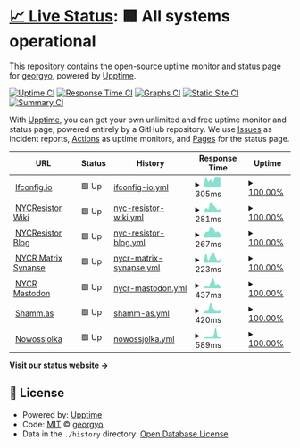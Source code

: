 # [📈 Live Status](https://uptime.shamm.as): <!--live status--> **🟩 All systems operational**

This repository contains the open-source uptime monitor and status page for [georgyo](https://uptime.shamm.as), powered by [Upptime](https://github.com/upptime/upptime).

[![Uptime CI](https://github.com/koj-co/upptime/workflows/Uptime%20CI/badge.svg)](https://github.com/koj-co/upptime/actions?query=workflow%3A%22Uptime+CI%22)
[![Response Time CI](https://github.com/koj-co/upptime/workflows/Response%20Time%20CI/badge.svg)](https://github.com/koj-co/upptime/actions?query=workflow%3A%22Response+Time+CI%22)
[![Graphs CI](https://github.com/koj-co/upptime/workflows/Graphs%20CI/badge.svg)](https://github.com/koj-co/upptime/actions?query=workflow%3A%22Graphs+CI%22)
[![Static Site CI](https://github.com/koj-co/upptime/workflows/Static%20Site%20CI/badge.svg)](https://github.com/koj-co/upptime/actions?query=workflow%3A%22Static+Site+CI%22)
[![Summary CI](https://github.com/koj-co/upptime/workflows/Summary%20CI/badge.svg)](https://github.com/koj-co/upptime/actions?query=workflow%3A%22Summary+CI%22)

With [Upptime](https://upptime.js.org), you can get your own unlimited and free uptime monitor and status page, powered entirely by a GitHub repository. We use [Issues](https://github.com/georgyo/uptime.shamm.as/issues) as incident reports, [Actions](https://github.com/georgyo/uptime.shamm.as/actions) as uptime monitors, and [Pages](https://uptime.shamm.as) for the status page.

<!--start: status pages-->
<!-- This summary is generated by Upptime (https://github.com/upptime/upptime) -->
<!-- Do not edit this manually, your changes will be overwritten -->
<!-- prettier-ignore -->
| URL | Status | History | Response Time | Uptime |
| --- | ------ | ------- | ------------- | ------ |
| <img alt="" src="https://icons.duckduckgo.com/ip3/ifconfig.io.ico" height="13"> [Ifconfig.io](https://ifconfig.io) | 🟩 Up | [ifconfig-io.yml](https://github.com/georgyo/uptime.shamm.as/commits/HEAD/history/ifconfig-io.yml) | <details><summary><img alt="Response time graph" src="./graphs/ifconfig-io/response-time-week.png" height="20"> 305ms</summary><br><a href="https://uptime.shamm.as/history/ifconfig-io"><img alt="Response time 293" src="https://img.shields.io/endpoint?url=https%3A%2F%2Fraw.githubusercontent.com%2Fgeorgyo%2Fuptime.shamm.as%2FHEAD%2Fapi%2Fifconfig-io%2Fresponse-time.json"></a><br><a href="https://uptime.shamm.as/history/ifconfig-io"><img alt="24-hour response time 366" src="https://img.shields.io/endpoint?url=https%3A%2F%2Fraw.githubusercontent.com%2Fgeorgyo%2Fuptime.shamm.as%2FHEAD%2Fapi%2Fifconfig-io%2Fresponse-time-day.json"></a><br><a href="https://uptime.shamm.as/history/ifconfig-io"><img alt="7-day response time 305" src="https://img.shields.io/endpoint?url=https%3A%2F%2Fraw.githubusercontent.com%2Fgeorgyo%2Fuptime.shamm.as%2FHEAD%2Fapi%2Fifconfig-io%2Fresponse-time-week.json"></a><br><a href="https://uptime.shamm.as/history/ifconfig-io"><img alt="30-day response time 303" src="https://img.shields.io/endpoint?url=https%3A%2F%2Fraw.githubusercontent.com%2Fgeorgyo%2Fuptime.shamm.as%2FHEAD%2Fapi%2Fifconfig-io%2Fresponse-time-month.json"></a><br><a href="https://uptime.shamm.as/history/ifconfig-io"><img alt="1-year response time 274" src="https://img.shields.io/endpoint?url=https%3A%2F%2Fraw.githubusercontent.com%2Fgeorgyo%2Fuptime.shamm.as%2FHEAD%2Fapi%2Fifconfig-io%2Fresponse-time-year.json"></a></details> | <details><summary><a href="https://uptime.shamm.as/history/ifconfig-io">100.00%</a></summary><a href="https://uptime.shamm.as/history/ifconfig-io"><img alt="All-time uptime 99.92%" src="https://img.shields.io/endpoint?url=https%3A%2F%2Fraw.githubusercontent.com%2Fgeorgyo%2Fuptime.shamm.as%2FHEAD%2Fapi%2Fifconfig-io%2Fuptime.json"></a><br><a href="https://uptime.shamm.as/history/ifconfig-io"><img alt="24-hour uptime 100.00%" src="https://img.shields.io/endpoint?url=https%3A%2F%2Fraw.githubusercontent.com%2Fgeorgyo%2Fuptime.shamm.as%2FHEAD%2Fapi%2Fifconfig-io%2Fuptime-day.json"></a><br><a href="https://uptime.shamm.as/history/ifconfig-io"><img alt="7-day uptime 100.00%" src="https://img.shields.io/endpoint?url=https%3A%2F%2Fraw.githubusercontent.com%2Fgeorgyo%2Fuptime.shamm.as%2FHEAD%2Fapi%2Fifconfig-io%2Fuptime-week.json"></a><br><a href="https://uptime.shamm.as/history/ifconfig-io"><img alt="30-day uptime 100.00%" src="https://img.shields.io/endpoint?url=https%3A%2F%2Fraw.githubusercontent.com%2Fgeorgyo%2Fuptime.shamm.as%2FHEAD%2Fapi%2Fifconfig-io%2Fuptime-month.json"></a><br><a href="https://uptime.shamm.as/history/ifconfig-io"><img alt="1-year uptime 99.80%" src="https://img.shields.io/endpoint?url=https%3A%2F%2Fraw.githubusercontent.com%2Fgeorgyo%2Fuptime.shamm.as%2FHEAD%2Fapi%2Fifconfig-io%2Fuptime-year.json"></a></details>
| <img alt="" src="https://icons.duckduckgo.com/ip3/wiki.nycresistor.com.ico" height="13"> [NYCResistor Wiki](https://wiki.nycresistor.com) | 🟩 Up | [nyc-resistor-wiki.yml](https://github.com/georgyo/uptime.shamm.as/commits/HEAD/history/nyc-resistor-wiki.yml) | <details><summary><img alt="Response time graph" src="./graphs/nyc-resistor-wiki/response-time-week.png" height="20"> 281ms</summary><br><a href="https://uptime.shamm.as/history/nyc-resistor-wiki"><img alt="Response time 469" src="https://img.shields.io/endpoint?url=https%3A%2F%2Fraw.githubusercontent.com%2Fgeorgyo%2Fuptime.shamm.as%2FHEAD%2Fapi%2Fnyc-resistor-wiki%2Fresponse-time.json"></a><br><a href="https://uptime.shamm.as/history/nyc-resistor-wiki"><img alt="24-hour response time 203" src="https://img.shields.io/endpoint?url=https%3A%2F%2Fraw.githubusercontent.com%2Fgeorgyo%2Fuptime.shamm.as%2FHEAD%2Fapi%2Fnyc-resistor-wiki%2Fresponse-time-day.json"></a><br><a href="https://uptime.shamm.as/history/nyc-resistor-wiki"><img alt="7-day response time 281" src="https://img.shields.io/endpoint?url=https%3A%2F%2Fraw.githubusercontent.com%2Fgeorgyo%2Fuptime.shamm.as%2FHEAD%2Fapi%2Fnyc-resistor-wiki%2Fresponse-time-week.json"></a><br><a href="https://uptime.shamm.as/history/nyc-resistor-wiki"><img alt="30-day response time 308" src="https://img.shields.io/endpoint?url=https%3A%2F%2Fraw.githubusercontent.com%2Fgeorgyo%2Fuptime.shamm.as%2FHEAD%2Fapi%2Fnyc-resistor-wiki%2Fresponse-time-month.json"></a><br><a href="https://uptime.shamm.as/history/nyc-resistor-wiki"><img alt="1-year response time 484" src="https://img.shields.io/endpoint?url=https%3A%2F%2Fraw.githubusercontent.com%2Fgeorgyo%2Fuptime.shamm.as%2FHEAD%2Fapi%2Fnyc-resistor-wiki%2Fresponse-time-year.json"></a></details> | <details><summary><a href="https://uptime.shamm.as/history/nyc-resistor-wiki">100.00%</a></summary><a href="https://uptime.shamm.as/history/nyc-resistor-wiki"><img alt="All-time uptime 99.68%" src="https://img.shields.io/endpoint?url=https%3A%2F%2Fraw.githubusercontent.com%2Fgeorgyo%2Fuptime.shamm.as%2FHEAD%2Fapi%2Fnyc-resistor-wiki%2Fuptime.json"></a><br><a href="https://uptime.shamm.as/history/nyc-resistor-wiki"><img alt="24-hour uptime 100.00%" src="https://img.shields.io/endpoint?url=https%3A%2F%2Fraw.githubusercontent.com%2Fgeorgyo%2Fuptime.shamm.as%2FHEAD%2Fapi%2Fnyc-resistor-wiki%2Fuptime-day.json"></a><br><a href="https://uptime.shamm.as/history/nyc-resistor-wiki"><img alt="7-day uptime 100.00%" src="https://img.shields.io/endpoint?url=https%3A%2F%2Fraw.githubusercontent.com%2Fgeorgyo%2Fuptime.shamm.as%2FHEAD%2Fapi%2Fnyc-resistor-wiki%2Fuptime-week.json"></a><br><a href="https://uptime.shamm.as/history/nyc-resistor-wiki"><img alt="30-day uptime 100.00%" src="https://img.shields.io/endpoint?url=https%3A%2F%2Fraw.githubusercontent.com%2Fgeorgyo%2Fuptime.shamm.as%2FHEAD%2Fapi%2Fnyc-resistor-wiki%2Fuptime-month.json"></a><br><a href="https://uptime.shamm.as/history/nyc-resistor-wiki"><img alt="1-year uptime 98.78%" src="https://img.shields.io/endpoint?url=https%3A%2F%2Fraw.githubusercontent.com%2Fgeorgyo%2Fuptime.shamm.as%2FHEAD%2Fapi%2Fnyc-resistor-wiki%2Fuptime-year.json"></a></details>
| <img alt="" src="https://icons.duckduckgo.com/ip3/www.nycresistor.com.ico" height="13"> [NYCResistor Blog](https://www.nycresistor.com/) | 🟩 Up | [nyc-resistor-blog.yml](https://github.com/georgyo/uptime.shamm.as/commits/HEAD/history/nyc-resistor-blog.yml) | <details><summary><img alt="Response time graph" src="./graphs/nyc-resistor-blog/response-time-week.png" height="20"> 267ms</summary><br><a href="https://uptime.shamm.as/history/nyc-resistor-blog"><img alt="Response time 424" src="https://img.shields.io/endpoint?url=https%3A%2F%2Fraw.githubusercontent.com%2Fgeorgyo%2Fuptime.shamm.as%2FHEAD%2Fapi%2Fnyc-resistor-blog%2Fresponse-time.json"></a><br><a href="https://uptime.shamm.as/history/nyc-resistor-blog"><img alt="24-hour response time 138" src="https://img.shields.io/endpoint?url=https%3A%2F%2Fraw.githubusercontent.com%2Fgeorgyo%2Fuptime.shamm.as%2FHEAD%2Fapi%2Fnyc-resistor-blog%2Fresponse-time-day.json"></a><br><a href="https://uptime.shamm.as/history/nyc-resistor-blog"><img alt="7-day response time 267" src="https://img.shields.io/endpoint?url=https%3A%2F%2Fraw.githubusercontent.com%2Fgeorgyo%2Fuptime.shamm.as%2FHEAD%2Fapi%2Fnyc-resistor-blog%2Fresponse-time-week.json"></a><br><a href="https://uptime.shamm.as/history/nyc-resistor-blog"><img alt="30-day response time 283" src="https://img.shields.io/endpoint?url=https%3A%2F%2Fraw.githubusercontent.com%2Fgeorgyo%2Fuptime.shamm.as%2FHEAD%2Fapi%2Fnyc-resistor-blog%2Fresponse-time-month.json"></a><br><a href="https://uptime.shamm.as/history/nyc-resistor-blog"><img alt="1-year response time 453" src="https://img.shields.io/endpoint?url=https%3A%2F%2Fraw.githubusercontent.com%2Fgeorgyo%2Fuptime.shamm.as%2FHEAD%2Fapi%2Fnyc-resistor-blog%2Fresponse-time-year.json"></a></details> | <details><summary><a href="https://uptime.shamm.as/history/nyc-resistor-blog">100.00%</a></summary><a href="https://uptime.shamm.as/history/nyc-resistor-blog"><img alt="All-time uptime 99.98%" src="https://img.shields.io/endpoint?url=https%3A%2F%2Fraw.githubusercontent.com%2Fgeorgyo%2Fuptime.shamm.as%2FHEAD%2Fapi%2Fnyc-resistor-blog%2Fuptime.json"></a><br><a href="https://uptime.shamm.as/history/nyc-resistor-blog"><img alt="24-hour uptime 100.00%" src="https://img.shields.io/endpoint?url=https%3A%2F%2Fraw.githubusercontent.com%2Fgeorgyo%2Fuptime.shamm.as%2FHEAD%2Fapi%2Fnyc-resistor-blog%2Fuptime-day.json"></a><br><a href="https://uptime.shamm.as/history/nyc-resistor-blog"><img alt="7-day uptime 100.00%" src="https://img.shields.io/endpoint?url=https%3A%2F%2Fraw.githubusercontent.com%2Fgeorgyo%2Fuptime.shamm.as%2FHEAD%2Fapi%2Fnyc-resistor-blog%2Fuptime-week.json"></a><br><a href="https://uptime.shamm.as/history/nyc-resistor-blog"><img alt="30-day uptime 100.00%" src="https://img.shields.io/endpoint?url=https%3A%2F%2Fraw.githubusercontent.com%2Fgeorgyo%2Fuptime.shamm.as%2FHEAD%2Fapi%2Fnyc-resistor-blog%2Fuptime-month.json"></a><br><a href="https://uptime.shamm.as/history/nyc-resistor-blog"><img alt="1-year uptime 99.99%" src="https://img.shields.io/endpoint?url=https%3A%2F%2Fraw.githubusercontent.com%2Fgeorgyo%2Fuptime.shamm.as%2FHEAD%2Fapi%2Fnyc-resistor-blog%2Fuptime-year.json"></a></details>
| <img alt="" src="https://icons.duckduckgo.com/ip3/nycr.chat.ico" height="13"> [NYCR Matrix Synapse](https://nycr.chat/_matrix/static/) | 🟩 Up | [nycr-matrix-synapse.yml](https://github.com/georgyo/uptime.shamm.as/commits/HEAD/history/nycr-matrix-synapse.yml) | <details><summary><img alt="Response time graph" src="./graphs/nycr-matrix-synapse/response-time-week.png" height="20"> 223ms</summary><br><a href="https://uptime.shamm.as/history/nycr-matrix-synapse"><img alt="Response time 270" src="https://img.shields.io/endpoint?url=https%3A%2F%2Fraw.githubusercontent.com%2Fgeorgyo%2Fuptime.shamm.as%2FHEAD%2Fapi%2Fnycr-matrix-synapse%2Fresponse-time.json"></a><br><a href="https://uptime.shamm.as/history/nycr-matrix-synapse"><img alt="24-hour response time 160" src="https://img.shields.io/endpoint?url=https%3A%2F%2Fraw.githubusercontent.com%2Fgeorgyo%2Fuptime.shamm.as%2FHEAD%2Fapi%2Fnycr-matrix-synapse%2Fresponse-time-day.json"></a><br><a href="https://uptime.shamm.as/history/nycr-matrix-synapse"><img alt="7-day response time 223" src="https://img.shields.io/endpoint?url=https%3A%2F%2Fraw.githubusercontent.com%2Fgeorgyo%2Fuptime.shamm.as%2FHEAD%2Fapi%2Fnycr-matrix-synapse%2Fresponse-time-week.json"></a><br><a href="https://uptime.shamm.as/history/nycr-matrix-synapse"><img alt="30-day response time 211" src="https://img.shields.io/endpoint?url=https%3A%2F%2Fraw.githubusercontent.com%2Fgeorgyo%2Fuptime.shamm.as%2FHEAD%2Fapi%2Fnycr-matrix-synapse%2Fresponse-time-month.json"></a><br><a href="https://uptime.shamm.as/history/nycr-matrix-synapse"><img alt="1-year response time 269" src="https://img.shields.io/endpoint?url=https%3A%2F%2Fraw.githubusercontent.com%2Fgeorgyo%2Fuptime.shamm.as%2FHEAD%2Fapi%2Fnycr-matrix-synapse%2Fresponse-time-year.json"></a></details> | <details><summary><a href="https://uptime.shamm.as/history/nycr-matrix-synapse">100.00%</a></summary><a href="https://uptime.shamm.as/history/nycr-matrix-synapse"><img alt="All-time uptime 99.64%" src="https://img.shields.io/endpoint?url=https%3A%2F%2Fraw.githubusercontent.com%2Fgeorgyo%2Fuptime.shamm.as%2FHEAD%2Fapi%2Fnycr-matrix-synapse%2Fuptime.json"></a><br><a href="https://uptime.shamm.as/history/nycr-matrix-synapse"><img alt="24-hour uptime 100.00%" src="https://img.shields.io/endpoint?url=https%3A%2F%2Fraw.githubusercontent.com%2Fgeorgyo%2Fuptime.shamm.as%2FHEAD%2Fapi%2Fnycr-matrix-synapse%2Fuptime-day.json"></a><br><a href="https://uptime.shamm.as/history/nycr-matrix-synapse"><img alt="7-day uptime 100.00%" src="https://img.shields.io/endpoint?url=https%3A%2F%2Fraw.githubusercontent.com%2Fgeorgyo%2Fuptime.shamm.as%2FHEAD%2Fapi%2Fnycr-matrix-synapse%2Fuptime-week.json"></a><br><a href="https://uptime.shamm.as/history/nycr-matrix-synapse"><img alt="30-day uptime 100.00%" src="https://img.shields.io/endpoint?url=https%3A%2F%2Fraw.githubusercontent.com%2Fgeorgyo%2Fuptime.shamm.as%2FHEAD%2Fapi%2Fnycr-matrix-synapse%2Fuptime-month.json"></a><br><a href="https://uptime.shamm.as/history/nycr-matrix-synapse"><img alt="1-year uptime 99.69%" src="https://img.shields.io/endpoint?url=https%3A%2F%2Fraw.githubusercontent.com%2Fgeorgyo%2Fuptime.shamm.as%2FHEAD%2Fapi%2Fnycr-matrix-synapse%2Fuptime-year.json"></a></details>
| <img alt="" src="https://icons.duckduckgo.com/ip3/nycr.social.ico" height="13"> [NYCR Mastodon](https://nycr.social/api/v1/streaming/health) | 🟩 Up | [nycr-mastodon.yml](https://github.com/georgyo/uptime.shamm.as/commits/HEAD/history/nycr-mastodon.yml) | <details><summary><img alt="Response time graph" src="./graphs/nycr-mastodon/response-time-week.png" height="20"> 437ms</summary><br><a href="https://uptime.shamm.as/history/nycr-mastodon"><img alt="Response time 299" src="https://img.shields.io/endpoint?url=https%3A%2F%2Fraw.githubusercontent.com%2Fgeorgyo%2Fuptime.shamm.as%2FHEAD%2Fapi%2Fnycr-mastodon%2Fresponse-time.json"></a><br><a href="https://uptime.shamm.as/history/nycr-mastodon"><img alt="24-hour response time 141" src="https://img.shields.io/endpoint?url=https%3A%2F%2Fraw.githubusercontent.com%2Fgeorgyo%2Fuptime.shamm.as%2FHEAD%2Fapi%2Fnycr-mastodon%2Fresponse-time-day.json"></a><br><a href="https://uptime.shamm.as/history/nycr-mastodon"><img alt="7-day response time 437" src="https://img.shields.io/endpoint?url=https%3A%2F%2Fraw.githubusercontent.com%2Fgeorgyo%2Fuptime.shamm.as%2FHEAD%2Fapi%2Fnycr-mastodon%2Fresponse-time-week.json"></a><br><a href="https://uptime.shamm.as/history/nycr-mastodon"><img alt="30-day response time 332" src="https://img.shields.io/endpoint?url=https%3A%2F%2Fraw.githubusercontent.com%2Fgeorgyo%2Fuptime.shamm.as%2FHEAD%2Fapi%2Fnycr-mastodon%2Fresponse-time-month.json"></a><br><a href="https://uptime.shamm.as/history/nycr-mastodon"><img alt="1-year response time 319" src="https://img.shields.io/endpoint?url=https%3A%2F%2Fraw.githubusercontent.com%2Fgeorgyo%2Fuptime.shamm.as%2FHEAD%2Fapi%2Fnycr-mastodon%2Fresponse-time-year.json"></a></details> | <details><summary><a href="https://uptime.shamm.as/history/nycr-mastodon">100.00%</a></summary><a href="https://uptime.shamm.as/history/nycr-mastodon"><img alt="All-time uptime 99.86%" src="https://img.shields.io/endpoint?url=https%3A%2F%2Fraw.githubusercontent.com%2Fgeorgyo%2Fuptime.shamm.as%2FHEAD%2Fapi%2Fnycr-mastodon%2Fuptime.json"></a><br><a href="https://uptime.shamm.as/history/nycr-mastodon"><img alt="24-hour uptime 100.00%" src="https://img.shields.io/endpoint?url=https%3A%2F%2Fraw.githubusercontent.com%2Fgeorgyo%2Fuptime.shamm.as%2FHEAD%2Fapi%2Fnycr-mastodon%2Fuptime-day.json"></a><br><a href="https://uptime.shamm.as/history/nycr-mastodon"><img alt="7-day uptime 100.00%" src="https://img.shields.io/endpoint?url=https%3A%2F%2Fraw.githubusercontent.com%2Fgeorgyo%2Fuptime.shamm.as%2FHEAD%2Fapi%2Fnycr-mastodon%2Fuptime-week.json"></a><br><a href="https://uptime.shamm.as/history/nycr-mastodon"><img alt="30-day uptime 100.00%" src="https://img.shields.io/endpoint?url=https%3A%2F%2Fraw.githubusercontent.com%2Fgeorgyo%2Fuptime.shamm.as%2FHEAD%2Fapi%2Fnycr-mastodon%2Fuptime-month.json"></a><br><a href="https://uptime.shamm.as/history/nycr-mastodon"><img alt="1-year uptime 99.68%" src="https://img.shields.io/endpoint?url=https%3A%2F%2Fraw.githubusercontent.com%2Fgeorgyo%2Fuptime.shamm.as%2FHEAD%2Fapi%2Fnycr-mastodon%2Fuptime-year.json"></a></details>
| <img alt="" src="https://icons.duckduckgo.com/ip3/shamm.as.ico" height="13"> [Shamm.as](https://shamm.as) | 🟩 Up | [shamm-as.yml](https://github.com/georgyo/uptime.shamm.as/commits/HEAD/history/shamm-as.yml) | <details><summary><img alt="Response time graph" src="./graphs/shamm-as/response-time-week.png" height="20"> 420ms</summary><br><a href="https://uptime.shamm.as/history/shamm-as"><img alt="Response time 250" src="https://img.shields.io/endpoint?url=https%3A%2F%2Fraw.githubusercontent.com%2Fgeorgyo%2Fuptime.shamm.as%2FHEAD%2Fapi%2Fshamm-as%2Fresponse-time.json"></a><br><a href="https://uptime.shamm.as/history/shamm-as"><img alt="24-hour response time 352" src="https://img.shields.io/endpoint?url=https%3A%2F%2Fraw.githubusercontent.com%2Fgeorgyo%2Fuptime.shamm.as%2FHEAD%2Fapi%2Fshamm-as%2Fresponse-time-day.json"></a><br><a href="https://uptime.shamm.as/history/shamm-as"><img alt="7-day response time 420" src="https://img.shields.io/endpoint?url=https%3A%2F%2Fraw.githubusercontent.com%2Fgeorgyo%2Fuptime.shamm.as%2FHEAD%2Fapi%2Fshamm-as%2Fresponse-time-week.json"></a><br><a href="https://uptime.shamm.as/history/shamm-as"><img alt="30-day response time 369" src="https://img.shields.io/endpoint?url=https%3A%2F%2Fraw.githubusercontent.com%2Fgeorgyo%2Fuptime.shamm.as%2FHEAD%2Fapi%2Fshamm-as%2Fresponse-time-month.json"></a><br><a href="https://uptime.shamm.as/history/shamm-as"><img alt="1-year response time 274" src="https://img.shields.io/endpoint?url=https%3A%2F%2Fraw.githubusercontent.com%2Fgeorgyo%2Fuptime.shamm.as%2FHEAD%2Fapi%2Fshamm-as%2Fresponse-time-year.json"></a></details> | <details><summary><a href="https://uptime.shamm.as/history/shamm-as">100.00%</a></summary><a href="https://uptime.shamm.as/history/shamm-as"><img alt="All-time uptime 98.97%" src="https://img.shields.io/endpoint?url=https%3A%2F%2Fraw.githubusercontent.com%2Fgeorgyo%2Fuptime.shamm.as%2FHEAD%2Fapi%2Fshamm-as%2Fuptime.json"></a><br><a href="https://uptime.shamm.as/history/shamm-as"><img alt="24-hour uptime 100.00%" src="https://img.shields.io/endpoint?url=https%3A%2F%2Fraw.githubusercontent.com%2Fgeorgyo%2Fuptime.shamm.as%2FHEAD%2Fapi%2Fshamm-as%2Fuptime-day.json"></a><br><a href="https://uptime.shamm.as/history/shamm-as"><img alt="7-day uptime 100.00%" src="https://img.shields.io/endpoint?url=https%3A%2F%2Fraw.githubusercontent.com%2Fgeorgyo%2Fuptime.shamm.as%2FHEAD%2Fapi%2Fshamm-as%2Fuptime-week.json"></a><br><a href="https://uptime.shamm.as/history/shamm-as"><img alt="30-day uptime 100.00%" src="https://img.shields.io/endpoint?url=https%3A%2F%2Fraw.githubusercontent.com%2Fgeorgyo%2Fuptime.shamm.as%2FHEAD%2Fapi%2Fshamm-as%2Fuptime-month.json"></a><br><a href="https://uptime.shamm.as/history/shamm-as"><img alt="1-year uptime 98.32%" src="https://img.shields.io/endpoint?url=https%3A%2F%2Fraw.githubusercontent.com%2Fgeorgyo%2Fuptime.shamm.as%2FHEAD%2Fapi%2Fshamm-as%2Fuptime-year.json"></a></details>
| <img alt="" src="https://icons.duckduckgo.com/ip3/nowossjolka.com.ico" height="13"> [Nowossjolka](https://nowossjolka.com/) | 🟩 Up | [nowossjolka.yml](https://github.com/georgyo/uptime.shamm.as/commits/HEAD/history/nowossjolka.yml) | <details><summary><img alt="Response time graph" src="./graphs/nowossjolka/response-time-week.png" height="20"> 589ms</summary><br><a href="https://uptime.shamm.as/history/nowossjolka"><img alt="Response time 196" src="https://img.shields.io/endpoint?url=https%3A%2F%2Fraw.githubusercontent.com%2Fgeorgyo%2Fuptime.shamm.as%2FHEAD%2Fapi%2Fnowossjolka%2Fresponse-time.json"></a><br><a href="https://uptime.shamm.as/history/nowossjolka"><img alt="24-hour response time 293" src="https://img.shields.io/endpoint?url=https%3A%2F%2Fraw.githubusercontent.com%2Fgeorgyo%2Fuptime.shamm.as%2FHEAD%2Fapi%2Fnowossjolka%2Fresponse-time-day.json"></a><br><a href="https://uptime.shamm.as/history/nowossjolka"><img alt="7-day response time 589" src="https://img.shields.io/endpoint?url=https%3A%2F%2Fraw.githubusercontent.com%2Fgeorgyo%2Fuptime.shamm.as%2FHEAD%2Fapi%2Fnowossjolka%2Fresponse-time-week.json"></a><br><a href="https://uptime.shamm.as/history/nowossjolka"><img alt="30-day response time 294" src="https://img.shields.io/endpoint?url=https%3A%2F%2Fraw.githubusercontent.com%2Fgeorgyo%2Fuptime.shamm.as%2FHEAD%2Fapi%2Fnowossjolka%2Fresponse-time-month.json"></a><br><a href="https://uptime.shamm.as/history/nowossjolka"><img alt="1-year response time 202" src="https://img.shields.io/endpoint?url=https%3A%2F%2Fraw.githubusercontent.com%2Fgeorgyo%2Fuptime.shamm.as%2FHEAD%2Fapi%2Fnowossjolka%2Fresponse-time-year.json"></a></details> | <details><summary><a href="https://uptime.shamm.as/history/nowossjolka">100.00%</a></summary><a href="https://uptime.shamm.as/history/nowossjolka"><img alt="All-time uptime 99.80%" src="https://img.shields.io/endpoint?url=https%3A%2F%2Fraw.githubusercontent.com%2Fgeorgyo%2Fuptime.shamm.as%2FHEAD%2Fapi%2Fnowossjolka%2Fuptime.json"></a><br><a href="https://uptime.shamm.as/history/nowossjolka"><img alt="24-hour uptime 100.00%" src="https://img.shields.io/endpoint?url=https%3A%2F%2Fraw.githubusercontent.com%2Fgeorgyo%2Fuptime.shamm.as%2FHEAD%2Fapi%2Fnowossjolka%2Fuptime-day.json"></a><br><a href="https://uptime.shamm.as/history/nowossjolka"><img alt="7-day uptime 100.00%" src="https://img.shields.io/endpoint?url=https%3A%2F%2Fraw.githubusercontent.com%2Fgeorgyo%2Fuptime.shamm.as%2FHEAD%2Fapi%2Fnowossjolka%2Fuptime-week.json"></a><br><a href="https://uptime.shamm.as/history/nowossjolka"><img alt="30-day uptime 100.00%" src="https://img.shields.io/endpoint?url=https%3A%2F%2Fraw.githubusercontent.com%2Fgeorgyo%2Fuptime.shamm.as%2FHEAD%2Fapi%2Fnowossjolka%2Fuptime-month.json"></a><br><a href="https://uptime.shamm.as/history/nowossjolka"><img alt="1-year uptime 99.43%" src="https://img.shields.io/endpoint?url=https%3A%2F%2Fraw.githubusercontent.com%2Fgeorgyo%2Fuptime.shamm.as%2FHEAD%2Fapi%2Fnowossjolka%2Fuptime-year.json"></a></details>

<!--end: status pages-->

[**Visit our status website →**](https://uptime.shamm.as)

## 📄 License

- Powered by: [Upptime](https://github.com/upptime/upptime)
- Code: [MIT](./LICENSE) © [georgyo](https://uptime.shamm.as)
- Data in the `./history` directory: [Open Database License](https://opendatacommons.org/licenses/odbl/1-0/)
